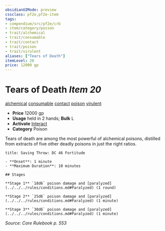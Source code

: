 ```yaml
---
obsidianUIMode: preview
cssclass: pf2e,pf2e-item
tags:
- compendium/src/pf2e/crb
- item/category/poison
- trait/alchemical
- trait/consumable
- trait/contact
- trait/poison
- trait/virulent
aliases: ["Tears of Death"]
itemLevel: 20
price: 12000 gp
---
```

# Tears of Death *Item 20*  
[alchemical](../../../rules/traits/alchemical.md)  [consumable](../../../rules/traits/consumable.md)  [contact](../../../rules/traits/contact.md)  [poison](../../../rules/traits/poison.md)  [virulent](../../../rules/traits/virulent.md)  

- **Price** 12000 gp
- **Usage** held in 2 hands; **Bulk** L
- **Activate** [Interact](../../../rules/actions/interact.md)
- **Category** Poison

Tears of death are among the most powerful of alchemical poisons, distilled from extracts of five other deadly poisons in just the right ratios.

```ad-inline-affliction
title: Saving Throw: DC 46 Fortitude

- **Onset**: 1 minute
- **Maximum Duration**: 10 minutes

## Stages

**Stage 1** `18d6` poison damage and [paralyzed](../../../rules/conditions.md#Paralyzed) (1 round)

**Stage 2** `25d6` poison damage and [paralyzed](../../../rules/conditions.md#Paralyzed) (1 minute)

**Stage 3** `30d6` poison damage and [paralyzed](../../../rules/conditions.md#Paralyzed) (1 minute)
```

*Source: Core Rulebook p. 553*

